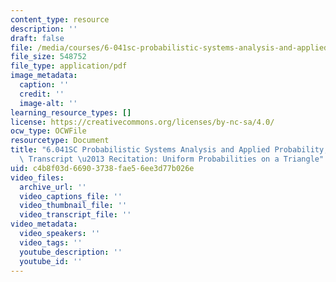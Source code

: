 ```yaml
---
content_type: resource
description: ''
draft: false
file: /media/courses/6-041sc-probabilistic-systems-analysis-and-applied-probability-fall-2013/c4b8f03d66903738fae56ee3d77b026e_MIT6_041SCF13_Uniform_Probabilities_on_a_Triangle_300k.pdf
file_size: 548752
file_type: application/pdf
image_metadata:
  caption: ''
  credit: ''
  image-alt: ''
learning_resource_types: []
license: https://creativecommons.org/licenses/by-nc-sa/4.0/
ocw_type: OCWFile
resourcetype: Document
title: "6.041SC Probabilistic Systems Analysis and Applied Probability, Fall 2013\
  \ Transcript \u2013 Recitation: Uniform Probabilities on a Triangle"
uid: c4b8f03d-6690-3738-fae5-6ee3d77b026e
video_files:
  archive_url: ''
  video_captions_file: ''
  video_thumbnail_file: ''
  video_transcript_file: ''
video_metadata:
  video_speakers: ''
  video_tags: ''
  youtube_description: ''
  youtube_id: ''
---
```

